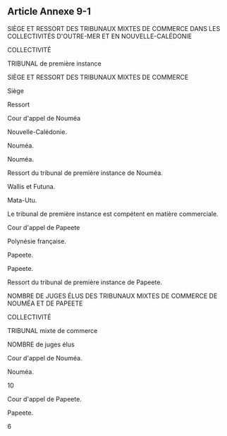 Article Annexe 9-1
----
SIÈGE ET RESSORT DES TRIBUNAUX MIXTES DE COMMERCE DANS LES COLLECTIVITÉS
D'OUTRE-MER ET EN NOUVELLE-CALÉDONIE


COLLECTIVITÉ

TRIBUNAL de première instance


SIÈGE ET RESSORT DES TRIBUNAUX MIXTES DE COMMERCE

Siège


Ressort

Cour d'appel de Nouméa

Nouvelle-Calédonie.

Nouméa.

Nouméa.

Ressort du tribunal de première instance de Nouméa.

Wallis et Futuna.

Mata-Utu.

Le tribunal de première instance est compétent en matière commerciale.

Cour d'appel de Papeete

Polynésie française.

Papeete.

Papeete.

Ressort du tribunal de première instance de Papeete.


NOMBRE DE JUGES ÉLUS DES TRIBUNAUX MIXTES DE COMMERCE DE NOUMÉA ET DE PAPEETE

COLLECTIVITÉ

TRIBUNAL mixte de commerce

NOMBRE de juges élus

Cour d'appel de Nouméa.

Nouméa.

10

Cour d'appel de Papeete.

Papeete.

6
